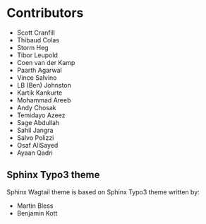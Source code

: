# Contributors

-   Scott Cranfill
-   Thibaud Colas
-   Storm Heg
-   Tibor Leupold
-   Coen van der Kamp
-   Paarth Agarwal
-   Vince Salvino
-   LB (Ben) Johnston
-   Kartik Kankurte
-   Mohammad Areeb
-   Andy Chosak
-   Temidayo Azeez
-   Sage Abdullah
-   Sahil Jangra
-   Salvo Polizzi
-   Osaf AliSayed
-   Ayaan Qadri

## Sphinx Typo3 theme

Sphinx Wagtail theme is based on Sphinx Typo3 theme written by:

-   Martin Bless
-   Benjamin Kott
